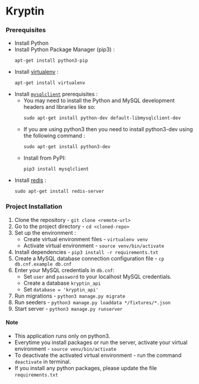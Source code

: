 # Kryptin

### Prerequisites
* Install Python
* Install Python Package Manager (pip3) :
    ```
    apt-get install python3-pip
    ```
* Install [virtualenv](https://gist.github.com/Geoyi/d9fab4f609e9f75941946be45000632b) :
    ```
    apt-get install virtualenv
    ```
* Install [`mysqlclient`](https://pypi.org/project/mysqlclient/) prerequisites :
    * You may need to install the Python and MySQL development headers and libraries like so:
        ```
        sudo apt-get install python-dev default-libmysqlclient-dev
        ```
    * If you are using python3 then you need to install python3-dev using the following command :
        ```
        sudo apt-get install python3-dev
        ```
    * Install from PyPI:
        ```
        pip3 install mysqlclient
        ```
* Install [redis](https://redis.io/) :
    ```
    sudo apt-get install redis-server
    ```

### Project Installation

1. Clone the repository - `git clone <remote-url>`
2. Go to the project directory - `cd <cloned-repo>`
3. Set up the environment :
    * Create virtual environment files - `virtualenv venv`
    * Activate virtual environment - `source venv/bin/activate`
4. Install dependencies - `pip3 install -r requirements.txt`
5. Create a MySQL database connection configuration file - `cp db.cnf.example db.cnf`
6. Enter your MySQL credentials in `db.cnf`:
    * Set `user` and `password` to your localhost MySQL credentials.
    * Create a database `kryptin_api`
    * Set `database = 'kryptin_api'`
7. Run migrations - `python3 manage.py migrate`
8. Run seeders - `python3 manage.py loaddata */fixtures/*.json`
9. Start server - `python3 manage.py runserver`

#### Note
* This application runs only on python3.
* Everytime you install packages or run the server, activate your virtual environment - `source venv/bin/activate`
* To deactivate the activated virtual environment - run the command `deactivate` in terminal.
* If you install any python packages, please update the file `requirements.txt`
